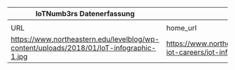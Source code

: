 |IoTNumb3rs Datenerfassung|||||||||||
| ---- | ---- | ---- | ---- | ---- | ---- | ---- | ---- | ---- | ---- | ---- |
||||||||||||
|URL|home_url|filename|device_class|device_count|market_class|market_volume|prognosis_year|publication_year|authorship_class|Dropbox folder|
|https://www.northeastern.edu/levelblog/wp-content/uploads/2018/01/IoT-infographic-1.jpg|https://www.northeastern.edu/levelblog/2018/01/25/guide-iot-careers/iot-infographic-1/|file5_IoT-infographic-1.jpg||||||||Pattoho/20181117-1810|
